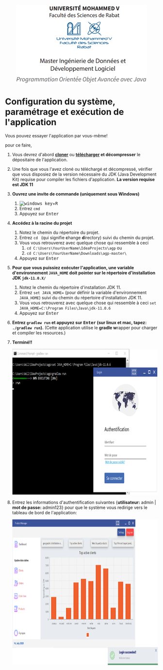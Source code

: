 <p align="center">
<img src="screenshots/img.png" height="260px" >
</p>



# Configuration du système, paramétrage et exécution de l'application
Vous pouvez essayer l'application par vous-même!

pour ce faire,

1.  Vous devrez d'abord **[cloner]** ou **[télécharger] et décompresser** le dépositaire de l'application.

2.  Une fois que vous l'avez cloné ou téléchargé et décompressé, vérifier que vous disposiez de la version nécessaire du JDK (Java Development Kit) requise pour compiler les fichiers d'application. **La version requise est JDK 11**

3. **Ouvrez une invite de commande (uniquement sous Windows)** 
    1. <kbd>![windows key](http://i.stack.imgur.com/MB2Nl.jpg)</kbd>+<kbd>R</kbd>
    1. Entrez `cmd`
    1. Appuyez sur <kbd>Enter</kbd>

4. **Accédez à la racine du projet**
    1. Notez le chemin du répertoire du projet.
    2. Entrez `cd ` (qui signifie **c**hange **d**irectory) suivi du chemin du projet.
    3. Vous vous retrouverez avec quelque chose qui ressemble à ceci
        1. `cd C:\Users\YourUserName\IdeaProjects\agp` ou 
        2. `cd C:\Users\YourUserName\Downloads\agp-master\`
    4. Appuyez sur <kbd>Enter</kbd>
    
5. **Pour que vous puissiez exécuter l'application, une variable d'environnement `JAVA_HOME` doit pointer sur le répertoire d'installation JDK `jdk-11.0.X/`**
    1. Notez le chemin du répertoire d'installation JDK 11.
    2. Entrez `set JAVA_HOME=` (pour définir la variable d'environnement `JAVA_HOME`) suivi du chemin du répertoire d'installation JDK 11.
    3. Vous vous retrouverez avec quelque chose qui ressemble à ceci
        `set JAVA_HOME=C:\Program Files\Java\jdk-11.0.6` 
    4. Appuyez sur <kbd>Enter</kbd>

6. **Entrez `gradlew run` et appuyez sur <kbd>Enter</kbd> (sur linux et mac, tapez: `./gradlew run`).**
    (Cette application utilise le **gradle w**rapper pour charger et compiler les resources.)

7. **Terminé!!**
    <p align="center">
    <img src="screenshots/ss9.png" height="480px" >
    </p>

7. Entrez les informations d'authentification suivantes {**utilisateur:** admin | **mot de passe:** admin123} pour que le système vous redirige vers le tableau de bord de l'application:
    <p align="center">
    <img src="screenshots/ss12.png" height="480px" >
    </p>

[cloner]: https://help.github.com/articles/cloning-a-repository/
[télécharger]: https://github.com/h3t1/agp/archive/master.zip
[Gradle]: https://stackoverflow.com/a/24828666/5432315
